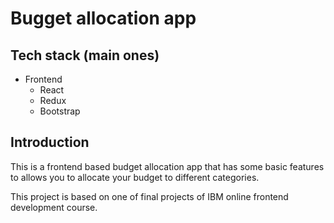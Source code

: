 # Bugget allocation app

## Tech stack (main ones)

- Frontend
  - React
  - Redux
  - Bootstrap

## Introduction

This is a frontend based budget allocation app that has some basic features to allows you to allocate your budget to different categories.

This project is based on one of final projects of IBM online frontend development course.
